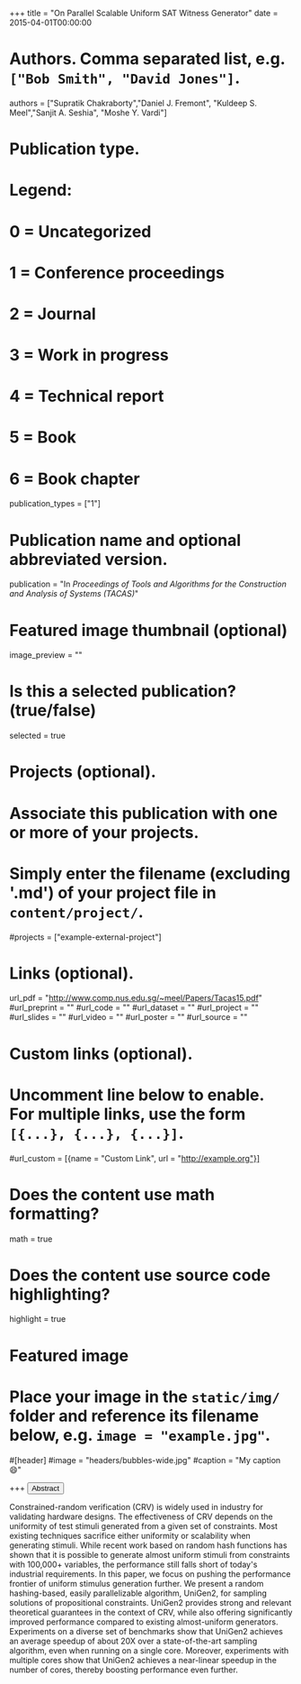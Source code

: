 +++
title = "On Parallel Scalable Uniform SAT Witness Generator"
date = 2015-04-01T00:00:00

# Authors. Comma separated list, e.g. `["Bob Smith", "David Jones"]`.
authors = ["Supratik Chakraborty","Daniel J. Fremont", "Kuldeep S. Meel","Sanjit A. Seshia", "Moshe Y. Vardi"]

# Publication type.
# Legend:
# 0 = Uncategorized
# 1 = Conference proceedings
# 2 = Journal
# 3 = Work in progress
# 4 = Technical report
# 5 = Book
# 6 = Book chapter
publication_types = ["1"]

# Publication name and optional abbreviated version.
publication = "In *Proceedings of Tools and Algorithms for the Construction and Analysis of Systems (TACAS)*"


# Featured image thumbnail (optional)
image_preview = ""

# Is this a selected publication? (true/false)
selected = true

# Projects (optional).
#   Associate this publication with one or more of your projects.
#   Simply enter the filename (excluding '.md') of your project file in `content/project/`.
#projects = ["example-external-project"]


# Links (optional).
url_pdf = "http://www.comp.nus.edu.sg/~meel/Papers/Tacas15.pdf"
#url_preprint = ""
#url_code = ""
#url_dataset = ""
#url_project = ""
#url_slides = ""
#url_video = ""
#url_poster = ""
#url_source = ""

# Custom links (optional).
#   Uncomment line below to enable. For multiple links, use the form `[{...}, {...}, {...}]`.
#url_custom = [{name = "Custom Link", url = "http://example.org"}]

# Does the content use math formatting?
math = true

# Does the content use source code highlighting?
highlight = true

# Featured image
# Place your image in the `static/img/` folder and reference its filename below, e.g. `image = "example.jpg"`.
#[header]
#image = "headers/bubbles-wide.jpg"
#caption = "My caption :smile:"

+++
<button class="btn btn-default btn-xs" type="button" data-toggle="collapse" data-target="#abstract_Tacas15">
Abstract</button>
<div id="abstract_Tacas15" class="collapse">
Constrained-random verification (CRV) is widely used in industry for validating hardware designs. The effectiveness of CRV depends on the uniformity of test stimuli generated from a given set of constraints. Most existing techniques sacrifice either uniformity or scalability when generating stimuli. While recent work based on random hash functions has shown that it is possible to generate almost uniform stimuli from constraints with 100,000+ variables, the performance still falls short of today's industrial requirements. In this paper, we focus on pushing the performance frontier of uniform stimulus generation further. We present a random hashing-based, easily parallelizable algorithm, UniGen2, for sampling solutions of propositional constraints. UniGen2 provides strong and relevant theoretical guarantees in the context of CRV, while also offering significantly improved performance compared to existing almost-uniform generators. Experiments on a diverse set of benchmarks show that UniGen2 achieves an average speedup of about 20X over a state-of-the-art sampling algorithm, even when running on a single core. Moreover, experiments with multiple cores show that UniGen2 achieves a near-linear speedup in the number of cores, thereby boosting performance even further.
</div>
